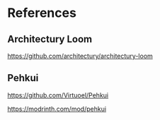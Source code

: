 # References

## Architectury Loom

https://github.com/architectury/architectury-loom

## Pehkui

https://github.com/Virtuoel/Pehkui

https://modrinth.com/mod/pehkui